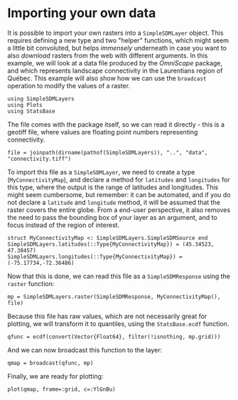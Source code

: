 # Importing your own data

It is possible to import your own rasters into a `SimpleSDMLayer` object. This
requires defining a new type and two "helper" functions, which might seem a
little bit convoluted, but helps *immensely* underneath in case you want to also
*download* rasters from the web with different arguments. In this example, we
will look at a data file produced by the *OmniScape* package, and which
represents landscape connectivity in the Laurentians region of Québec. This
example will also show how we can use the `broadcast` operation to modify the
values of a raster.

```@example temp
using SimpleSDMLayers
using Plots
using StatsBase
```

The file comes with the package itself, so we can read it directly - this is a
geotiff file, where values are floating point numbers representing connectivity.

```@example temp
file = joinpath(dirname(pathof(SimpleSDMLayers)), "..", "data", "connectivity.tiff")
```

To import this file as a `SimpleSDMLayer`, we need to create a type
(`MyConnectivityMap`), and declare a method for `latitudes` and `longitudes` for
this type, where the output is the range of latitudes and longitudes. This might
seem cumbersome, but remember: it can be automated, and if you do not declare a
`latitude` and `longitude` method, it will be assumed that the raster covers the
entire globe. From a end-user perspective, it also removes the need to pass the
bounding box of your layer as an argument, and to focus instead of the region of
interest.

```@example temp
struct MyConnectivityMap <: SimpleSDMLayers.SimpleSDMSource end
SimpleSDMLayers.latitudes(::Type{MyConnectivityMap}) = (45.34523, 47.38457)
SimpleSDMLayers.longitudes(::Type{MyConnectivityMap}) = (-75.17734,-72.36486)
```

Now that this is done, we can read this file as a `SimpleSDMResponse` using the
`raster` function:

```@example temp
mp = SimpleSDMLayers.raster(SimpleSDMResponse, MyConnectivityMap(), file)
```

Because this file has raw values, which are not necessarily great for plotting,
we will transform it to quantiles, using the `StatsBase.ecdf` function.

```@example temp
qfunc = ecdf(convert(Vector{Float64}, filter(!isnothing, mp.grid)))
```

And we can now broadcast this function to the layer:

```@example temp
qmap = broadcast(qfunc, mp)
```

Finally, we are ready for plotting:

```@example temp
plot(qmap, frame=:grid, c=:YlGnBu)
```

